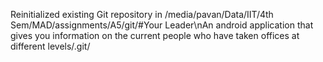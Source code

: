 Reinitialized existing Git repository in /media/pavan/Data/IIT/4th Sem/MAD/assignments/A5/git/#Your Leader\nAn android application that gives you information on the current people who have taken offices at different levels/.git/
